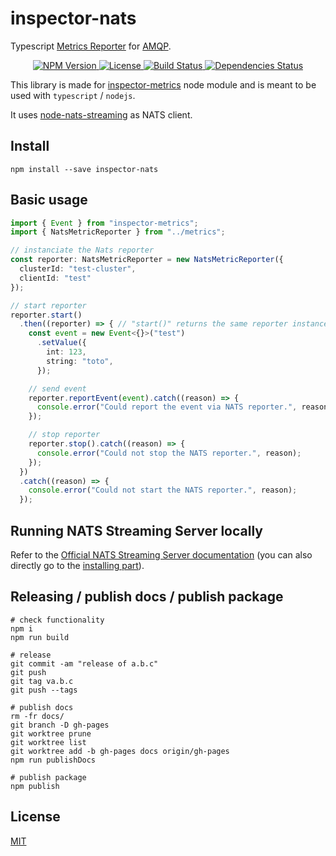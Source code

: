 # inspector-nats

Typescript [Metrics Reporter](https://github.com/rstiller/inspector-metrics/blob/master/lib/metrics/reporter/metric-reporter.ts) for [AMQP](https://www.nats.org/).

<p align="center">
    <a href="https://www.npmjs.org/package/inspector-nats">
        <img src="https://img.shields.io/npm/v/inspector-nats.svg" alt="NPM Version">
    </a>
    <a href="https://www.npmjs.org/package/inspector-nats">
        <img src="https://img.shields.io/npm/l/inspector-nats.svg" alt="License">
    </a>
    <a href="https://travis-ci.org/ttous/inspector-nats">
        <img src="http://img.shields.io/travis/ttous/inspector-nats/master.svg" alt="Build Status">
    </a>
    <a href="https://david-dm.org/ttous/inspector-nats">
        <img src="https://img.shields.io/david/ttous/inspector-nats.svg" alt="Dependencies Status">
    </a>
</p>

This library is made for [inspector-metrics](https://github.com/ttous/inspector-metrics) node module and is meant to be used with `typescript` / `nodejs`.

It uses [node-nats-streaming](https://github.com/nats-io/node-nats-streaming) as NATS client.

## Install

`npm install --save inspector-nats`

## Basic usage

```typescript
import { Event } from "inspector-metrics";
import { NatsMetricReporter } from "../metrics";

// instanciate the Nats reporter
const reporter: NatsMetricReporter = new NatsMetricReporter({
  clusterId: "test-cluster",
  clientId: "test"
});

// start reporter
reporter.start()
  .then((reporter) => { // "start()" returns the same reporter instance, after the connection was made
    const event = new Event<{}>("test")
      .setValue({
        int: 123,
        string: "toto",
      });

    // send event
    reporter.reportEvent(event).catch((reason) => {
      console.error("Could report the event via NATS reporter.", reason);
    });

    // stop reporter
    reporter.stop().catch((reason) => {
      console.error("Could not stop the NATS reporter.", reason);
    });
  })
  .catch((reason) => {
    console.error("Could not start the NATS reporter.", reason);
  });
```

## Running NATS Streaming Server locally
Refer to the [Official NATS Streaming Server documentation](https://nats.io/documentation/streaming/nats-streaming-intro/) (you can also directly go to the [installing part](https://nats.io/documentation/streaming/nats-streaming-install/)).

## Releasing / publish docs / publish package

```text
# check functionality
npm i
npm run build

# release
git commit -am "release of a.b.c"
git push
git tag va.b.c
git push --tags

# publish docs
rm -fr docs/
git branch -D gh-pages
git worktree prune
git worktree list
git worktree add -b gh-pages docs origin/gh-pages
npm run publishDocs

# publish package
npm publish
```

## License

[MIT](https://www.opensource.org/licenses/mit-license.php)
